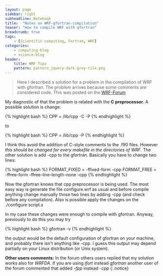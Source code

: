 ```yaml
---
layout: page
sidebar: right
subheadline: Notebook
title:  "Notes on WRF-gfortran-compilation"
teaser: "How to compile WRF with gfortran"
breadcrumb: true
tags:
    - [Scientific-computing, Fortran, WRF]
categories:
    - computing-blog
    - science-blog
header:
    title: WRF Tips
    pattern: pattern_jquery-dark-grey-tile.png
---
```

> Here I described a solution for a problem in the compilation of WRF with gfortran. The problem arrives because some comments are considered code. This was posted on the [WRF-Forum](http://forum.wrfforum.com/viewtopic.php?f=5&t=6086)


My diagnostic of that the problem is related with the **C preprocessor**. A possible solution is change:

{% highlight bash %}
CPP             =  /lib/cpp -C -P
{% endhighlight %}

to

{% highlight bash %}
CPP             =  /lib/cpp -P
{% endhighlight %}

I think this avoid the addition of C-style comments to the .f90 files. However *this should be changed for every makefile in the directories of WRF*. The other solution is add -cpp to the gfortran. Basically you have to change two lines:

{% highlight bash %}
FORMAT_FIXED    =  -ffixed-form -cpp
FORMAT_FREE     =  -ffree-form -ffree-line-length-none -cpp
{% endhighlight %}


Now the gfortran knows that cpp preprocessor is being used. The most easy way is generate the file configure.wrf as usual and before compile anything change manually those two lines by adding -cpp (and check before any compilation). Also is possible apply the changes on the ./configure script.s

In my case these changes were enough to compile with gfortran. Anyway, previously to do this you may try

{% highlight bash %}
gfortran -v
{% endhighlight %}

the output would be the default configuration of gfortran on your machine, and probably there isn't anything like -cpp. I guess this output may depend partially on your Linux distribution (or Unix system).

**Other users comments:**
In the forum others users replied that my solution works also for *WRFDA*. If you are using *ifort* instead *gfortran* another user of the forum commented that added *-fpp* instead *-cpp*
{:.notice}

